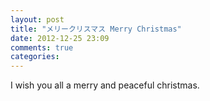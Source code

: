 ```yaml
---
layout: post
title: "メリークリスマス Merry Christmas"
date: 2012-12-25 23:09
comments: true
categories: 
---
```

I wish you all a merry and peaceful christmas.


